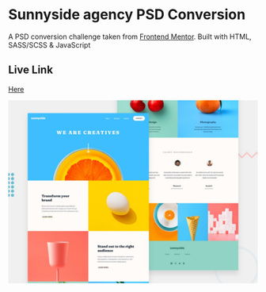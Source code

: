 # Sunnyside agency PSD Conversion
A PSD conversion challenge taken from [Frontend Mentor](https://www.frontendmentor.io/home). Built with HTML, SASS/SCSS & JavaScript 
## Live Link
[Here](https://mellow-mousse-af7f69.netlify.app/)

![Design preview for the Sunnyside agency landing page coding challenge](./design/desktop-preview.jpg)


